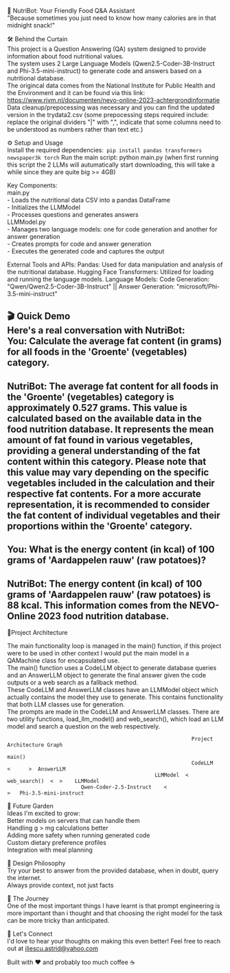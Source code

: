 🥑 NutriBot: Your Friendly Food Q&A Assistant <br />
"Because sometimes you just need to know how many calories are in that midnight snack!"

🛠️ Behind the Curtain <br />
This project is a Question Answering (QA) system designed to provide information about food nutritional values. <br />
The system uses 2 Large Language Models (Qwen2.5-Coder-3B-Instruct and Phi-3.5-mini-instruct)
to generate code and answers based on a nutritional database. <br />
The origincal data comes from the National Institute for Public Health and the Environment and it can be found via this link: https://www.rivm.nl/documenten/nevo-online-2023-achtergrondinformatie <br />
Data cleanup/prepocessing was necessary and you can find the updated version in the trydata2.csv (some prepocessing steps required include: replace the original dividers "|" with ",", indicate that some 
columns need to be understood as numbers rather than text etc.) 

⚙️ Setup and Usage <br />
Install the required dependencies:``` pip install pandas transformers newspaper3k torch```
Run the main script: python main.py  (when first running this script the 2 LLMs will autumatically start downloading, this will take a while since they are quite big >= 4GB)

Key Components: <br />
    main.py<br />
        - Loads the nutritional data CSV into a pandas DataFrame <br />
        - Initializes the LLMModel<br />
        - Processes questions and generates answers <br />
    LLMModel.py<br />
        - Manages two language models: one for code generation and another for answer generation<br />
        - Creates prompts for code and answer generation<br />
        - Executes the generated code and captures the output <br />

External Tools and APIs:
    Pandas: Used for data manipulation and analysis of the nutritional database.
    Hugging Face Transformers: Utilized for loading and running the language models.
    Language Models: Code Generation: "Qwen/Qwen2.5-Coder-3B-Instruct" || Answer Generation: "microsoft/Phi-3.5-mini-instruct"


🎬 Quick Demo<br />
Here's a real conversation with NutriBot:<br />
You: Calculate the average fat content (in grams) for all foods in the 'Groente' (vegetables) category.<br />
--------------------------------------------------
NutriBot: The average fat content for all foods in the 'Groente' (vegetables) category is approximately 0.527 grams. This value is calculated based on the available data
in the food nutrition database. It represents the mean amount of fat found in various vegetables, providing a general understanding of the fat content within this category.
Please note that this value may vary depending on the specific vegetables included in the calculation and their respective fat contents. For a more accurate representation,
it is recommended to consider the fat content of individual vegetables and their proportions within the 'Groente' category.
--------------------------------------------------

You: What is the energy content (in kcal) of 100 grams of 'Aardappelen rauw' (raw potatoes)?
--------------------------------------------------
NutriBot:
The energy content (in kcal) of 100 grams of 'Aardappelen rauw' (raw potatoes) is 88 kcal. This information comes from the NEVO-Online 2023 food nutrition database.
--------------------------------------------------


📐Project Architecture

The main functionality loop is managed in the main() function, if this project were to be used in other context I would put the main model in a QAMachine class for encapsulated use.<br />
The main() function uses a CodeLLM object to generate database queries and an AnswerLLM object to generate the final answer given the code outputs or a web search as a fallback method.<br />
These CodeLLM and AnswerLLM classes have an LLMModel object which actually contains the model they use to generate. This contains functionality that both LLM classes use for generation.<br />
The prompts are made in the CodeLLM and AnswerLLM classes. There are two utility functions, load_llm_model() and web_search(), which load an LLM model and search a question on the web respectively.

                                                                Project Architecture Graph
                                                                        main()
                                                                CodeLLM   <      >  AnswerLLM
                                                    LLMModel  <        web_search()  <  >    LLMModel
                            Qwen-Coder-2.5-Instruct    <                                         >   Phi-3.5-mini-instruct


🌱 Future Garden <br />
Ideas I'm excited to grow: <br />
Better models on servers that can handle them<br />
Handling g > mg calculations better<br />
Adding more safety when running generated code<br />
Custom dietary preference profiles<br />
Integration with meal planning<br />

🎨 Design Philosophy<br />
Try your best to answer from the provided database, when in doubt, query the internet.<br />
Always provide context, not just facts<br />

🎯 The Journey<br />
One of the most important things I have learnt is that prompt engineering is more important than i thought and that choosing the right model for the task can be more tricky than anticipated.

🤝 Let's Connect<br />
I'd love to hear your thoughts on making this even better! Feel free to reach out at iliescu.astrid@yahoo.com

Built with ❤️ and probably too much coffee ☕
